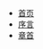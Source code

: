 * [首页](/README)
* [序言](/Notes/ComputerOrganization/README)
* [章首](/Notes/ComputerOrganization/C_5/README)